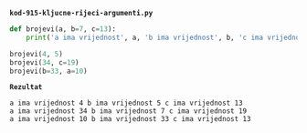 
<a name="kod-915-kljucne-rijeci-argumenti.py"/>

**`kod-915-kljucne-rijeci-argumenti.py`**
```python
def brojevi(a, b=7, c=13):
    print('a ima vrijednost', a, 'b ima vrijednost', b, 'c ima vrijednost', c)

brojevi(4, 5)
brojevi(34, c=19)
brojevi(b=33, a=10)
```
**`Rezultat`**
```
a ima vrijednost 4 b ima vrijednost 5 c ima vrijednost 13
a ima vrijednost 34 b ima vrijednost 7 c ima vrijednost 19
a ima vrijednost 10 b ima vrijednost 33 c ima vrijednost 13
```
